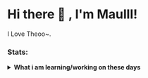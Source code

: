 # Hi there 👋 , I'm Maulll!
I Love Theoo~.  

### Stats:
<details>
 <summary><strong>What i am learning/working on these days</strong></summary>
    - 🔭 I’m currently working on RPA </br>
    - 🌱 I’m currently learning Python,SwiftUI and UIKit </br>
    - 👯 I’m looking to collaborate on Automation Project, Mobile Apps. </br>
    - 🤔 I’m looking for help with master of programming. hehe </br>
    - 💬 Ask me about anything.</br>
    - 📫 How to reach me: <a href="rizkicerdas132@gmail.com">Email me!</a>  </br>
    - 😄 Pronouns: He/Him </br>
    - ⚡ Fun fact: Patang Puluh Patang </br>
</details>
